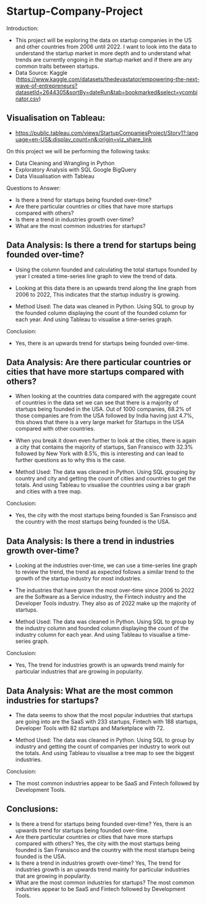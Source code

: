 # Startup-Company-Project

Introduction:
- This project will be exploring the data on startup companies in the US and other countries from 2006 until 2022. I want to look into the data to understand the startup market in more depth and to understand what trends are currently ongoing in the startup market and if there are any common traits between startups.
- Data Source: Kaggle (https://www.kaggle.com/datasets/thedevastator/empowering-the-next-wave-of-entrepreneurs?datasetId=2644305&sortBy=dateRun&tab=bookmarked&select=ycombinator.csv)

Visualisation on Tableau:
-
- https://public.tableau.com/views/StartupCompaniesProject/Story1?:language=en-US&:display_count=n&:origin=viz_share_link

On this project we will be performing the following tasks:

- Data Cleaning and Wrangling in Python
- Exploratory Analysis with SQL Google BigQuery
- Data Visualisation with Tableau

Questions to Answer:
- Is there a trend for startups being founded over-time?
- Are there particular countries or cities that have more startups compared with others?
- Is there a trend in industries growth over-time?
- What are the most common industries for startups?

Data Analysis: Is there a trend for startups being founded over-time?
- 
- Using the column founded and calculating the total startups founded by year I created a time-series line graph to view the trend of data.
- Looking at this data there is an upwards trend along the line graph from 2006 to 2022, This indicates that the startup industry is growing.

- Method Used: The data was cleaned in Python. Using SQL to group by the founded column displaying the count of the founded column for each year. And using Tableau to visualise a time-series graph.
  
Conclusion:
- Yes, there is an upwards trend for startups being founded over-time.

Data Analysis: Are there particular countries or cities that have more startups compared with others?
-
- When looking at the countries data compared with the aggregate count of countries in the data set we can see that there is a majority of startups being founded in the USA. Out of 1000 companies, 68.2% of those companies are from the USA followed by India having just 4.7%, this shows that there is a very large market for Startups in the USA compared with other countries.
- When you break it down even further to look at the cities, there is again a city that contains the majority of startups, San Fransisco with 32.3% followed by New York with 8.5%, this is interesting and can lead to further questions as to why this is the case.

- Method Used: The data was cleaned in Python. Using SQL grouping by country and city and getting the count of cities and countries to get the totals. And using Tableau to visualise the countries using a bar graph and cities with a tree map.
  
Conclusion:
- Yes, the city with the most startups being founded is San Fransisco and the country with the most startups being founded is the USA. 

Data Analysis: Is there a trend in industries growth over-time?
-
- Looking at the industries over-time, we can use a time-series line graph to review the trend, the trend as expected follows a similar trend to the growth of the startup industry for most industries.
- The industries that have grown the most over-time since 2006 to 2022 are the Software as a Service industry, the Fintech industry and the Developer Tools industry. They also as of 2022 make up the majority of startups.

- Method Used: The data was cleaned in Python. Using SQL to group by the industry column and founded column displaying the count of the industry column for each year. And using Tableau to visualise a time-series graph.
  
Conclusion:
- Yes, The trend for industries growth is an upwards trend mainly for particular industries that are growing in popularity.

Data Analysis: What are the most common industries for startups?
-
- The data seems to show that the most popular industries that startups are going into are the SaaS with 233 startups, Fintech with 188 startups, Developer Tools with 82 startups and Marketplace with 72.

- Method Used: The data was cleaned in Python. Using SQL to group by industry and getting the count of companies per industry to work out the totals. And using Tableau to visualise a tree map to see the biggest industries.
  
Conclusion:
- The most common industries appear to be SaaS and Fintech followed by Development Tools.

Conclusions:
-
- Is there a trend for startups being founded over-time?
  Yes, there is an upwards trend for startups being founded over-time.
- Are there particular countries or cities that have more startups compared with others?
  Yes, the city with the most startups being founded is San Fransisco and the country with the most startups being founded is the USA.
- Is there a trend in industries growth over-time?
  Yes, The trend for industries growth is an upwards trend mainly for particular industries that are growing in popularity.
- What are the most common industries for startups?
  The most common industries appear to be SaaS and Fintech followed by Development Tools.

